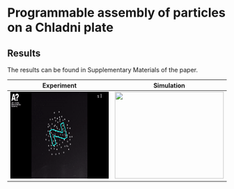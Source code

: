 # Programmable assembly of particles on a Chladni plate

## Results
The results can be found in Supplementary Materials of the paper.

**Experiment** | **Simulation**
------ | ------
<img src="Extra/Experiment.gif" width="300" height="200"  /> | <img src="Extra/Simulation.gif" width="250" height="200"  /> 




